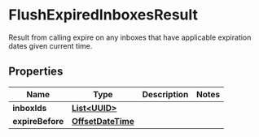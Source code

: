 

# FlushExpiredInboxesResult

Result from calling expire on any inboxes that have applicable expiration dates given current time.
## Properties

Name | Type | Description | Notes
------------ | ------------- | ------------- | -------------
**inboxIds** | [**List&lt;UUID&gt;**](UUID) |  | 
**expireBefore** | [**OffsetDateTime**](OffsetDateTime) |  | 



